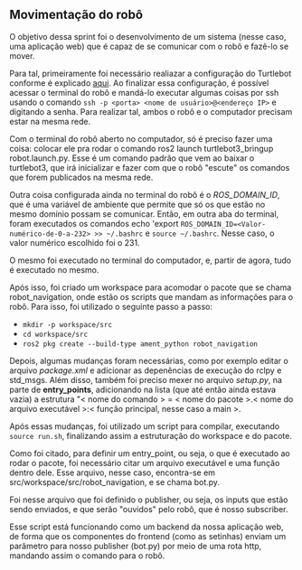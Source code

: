 ## Movimentação do robô

O objetivo dessa sprint foi o desenvolvimento de um sistema (nesse caso, uma aplicação web) que é capaz de se comunicar com o robô e fazê-lo se mover. 

Para tal, primeiramente foi necessário realiazar a configuração do Turtlebot conforme é explicado [aqui](https://rmnicola.github.io/m6-ec-encontros/setupturtle#1-instalando-o-sistema-operacional-no-raspberry-pi). Ao finalizar essa configuração, é possível acessar o terminal do robô e mandá-lo executar algumas coisas por ssh usando o comando `ssh -p <porta> <nome de usuário>@<endereço IP>` e digitando a senha. Para realizar tal, ambos o robô e o computador precisam estar na mesma rede.

Com o terminal do robô aberto no computador, só é preciso fazer uma coisa: colocar ele pra rodar o comando ros2 launch turtlebot3_bringup robot.launch.py. Esse é um comando padrão que vem ao baixar o turtlebot3, que irá inicializar e fazer com que o robô "escute" os comandos que forem publicados na mesma rede.

Outra coisa configurada ainda no terminal do robô é o *ROS_DOMAIN_ID*, que é uma variável de ambiente que permite que só os que estão no mesmo domínio possam se comunicar. Então, em outra aba do terminal, foram executados os comandos echo 'export `ROS_DOMAIN_ID=<Valor-numérico-de-0-a-232> >> ~/.bashrc` e `source ~/.bashrc`. Nesse caso, o valor numérico escolhido foi o 231. 

O mesmo foi executado no terminal do computador, e, partir de agora, tudo é executado no mesmo.

Após isso, foi criado um workspace para acomodar o pacote que se chama robot_navigation, onde estão os scripts que mandam as informações para o robô. Para isso, foi utilizado o seguinte passo a passo:

- `mkdir -p workspace/src`
- `cd workspace/src`
- `ros2 pkg create --build-type ament_python robot_navigation`

Depois, algumas mudanças foram necessárias, como por exemplo editar o arquivo *package.xml* e adicionar as depenências de execução do rclpy e std_msgs. Além disso, também foi preciso mexer no arquivo *setup.py*, na parte de **entry_points**, adicionando na lista (que até então ainda estava vazia) a estrutura "< nome do comando > = < nome do pacote >.< nome do arquivo executável >:< função principal, nesse caso a main >.

Após essas mudanças, foi utilizado um script para compilar, executando `source run.sh`, finalizando assim a estruturação do workspace e do pacote.

Como foi citado, para definir um entry_point, ou seja, o que é executado ao rodar o pacote, foi necessário citar um arquivo executável e uma função dentro dele. Esse arquivo, nesse caso, encontra-se em src/workspace/src/robot_navigation, e se chama bot.py.

Foi nesse arquivo que foi definido o publisher, ou seja, os inputs que estão sendo enviados, e que serão "ouvidos" pelo robô, que é nosso subscriber.

Esse script está funcionando como um backend da nossa aplicação web, de forma que os componentes do frontend (como as setinhas) enviam um parâmetro para nosso publisher (bot.py) por meio de uma rota http, mandando assim o comando para o robô.